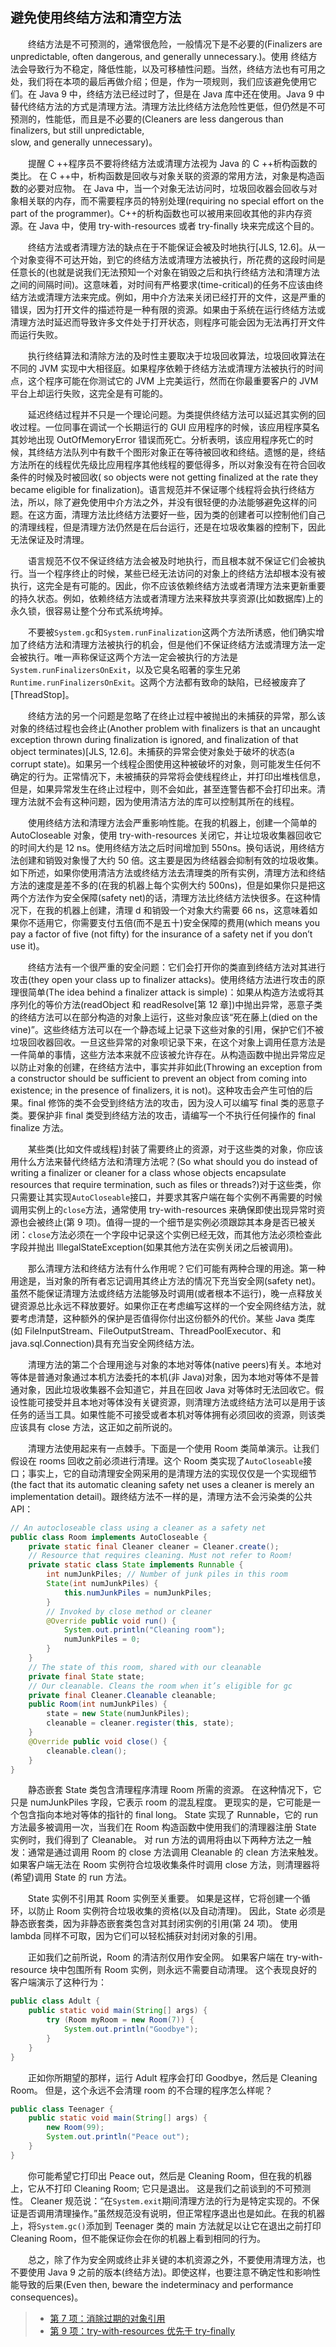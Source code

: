## 避免使用终结方法和清空方法

&emsp;&emsp;终结方法是不可预测的，通常很危险，一般情况下是不必要的(Finalizers are unpredictable, often dangerous, and generally unnecessary.)。使用 终结方法会导致行为不稳定，降低性能，以及可移植性问题。当然，终结方法也有可用之处，我们将在本项的最后再做介绍；但是，作为一项规则，我们应该避免使用它们。在 Java 9 中，终结方法已经过时了，但是在 Java 库中还在使用。Java 9 中替代终结方法的方式是清理方法。清理方法比终结方法危险性更低，但仍然是不可预测的，性能低，而且是不必要的(Cleaners are less dangerous than finalizers, but still unpredictable,  
 slow, and generally unnecessary)。

&emsp;&emsp;提醒 C ++程序员不要将终结方法或清理方法视为 Java 的 C ++析构函数的类比。 在 C ++中，析构函数是回收与对象关联的资源的常用方法，对象是构造函数的必要对应物。 在 Java 中，当一个对象无法访问时，垃圾回收器会回收与对象相关联的内存，而不需要程序员的特别处理(requiring no special effort on the part of the programmer)。C++的析构函数也可以被用来回收其他的非内存资源。在 Java 中，使用 try-with-resources 或者 try-finally 块来完成这个目的。

&emsp;&emsp;终结方法或者清理方法的缺点在于不能保证会被及时地执行\[JLS, 12.6\]。从一个对象变得不可达开始，到它的终结方法或清理方法被执行，所花费的这段时间是任意长的(也就是说我们无法预知一个对象在销毁之后和执行终结方法和清理方法之间的间隔时间)。这意味着，对时间有严格要求(time-critical)的任务不应该由终结方法或清理方法来完成。例如，用中介方法来关闭已经打开的文件，这是严重的错误，因为打开文件的描述符是一种有限的资源。如果由于系统在运行终结方法或清理方法时延迟而导致许多文件处于打开状态，则程序可能会因为无法再打开文件而运行失败。

&emsp;&emsp;执行终结算法和清除方法的及时性主要取决于垃圾回收算法，垃圾回收算法在不同的 JVM 实现中大相径庭。如果程序依赖于终结方法或清理方法被执行的时间点，这个程序可能在你测试它的 JVM 上完美运行，然而在你最重要客户的 JVM 平台上却运行失败，这完全是有可能的。

&emsp;&emsp;延迟终结过程并不只是一个理论问题。为类提供终结方法可以延迟其实例的回收过程。一位同事在调试一个长期运行的 GUI 应用程序的时候，该应用程序莫名其妙地出现 OutOfMemoryError 错误而死亡。分析表明，该应用程序死亡的时候，其终结方法队列中有数千个图形对象正在等待被回收和终结。遗憾的是，终结方法所在的线程优先级比应用程序其他线程的要低得多，所以对象没有在符合回收条件的时候及时被回收( so objects were not getting finalized at the rate they became eligible for finalization)。语言规范并不保证哪个线程将会执行终结方法，所以，除了避免使用中介方法之外，并没有很轻便的办法能够避免这样的问题。在这方面，清理方法比终结方法要好一些，因为类的创建者可以控制他们自己的清理线程，但是清理方法仍然是在后台运行，还是在垃圾收集器的控制下，因此无法保证及时清理。

&emsp;&emsp;语言规范不仅不保证终结方法会被及时地执行，而且根本就不保证它们会被执行。当一个程序终止的时候，某些已经无法访问的对象上的终结方法却根本没有被执行，这完全是有可能的。因此，你不应该依赖终结方法或者清理方法来更新重要的持久状态。例如，依赖终结方法或者清理方法来释放共享资源(比如数据库)上的永久锁，很容易让整个分布式系统垮掉。

&emsp;&emsp;不要被`System.gc`和`System.runFinalization`这两个方法所诱惑，他们确实增加了终结方法和清理方法被执行的机会，但是他们不保证终结方法或清理方法一定会被执行。唯一声称保证这两个方法一定会被执行的方法是`System.runFinalizersOnExit`，以及它臭名昭著的孪生兄弟`Runtime.runFinalizersOnExit`。这两个方法都有致命的缺陷，已经被废弃了\[ThreadStop\]。

&emsp;&emsp;终结方法的另一个问题是忽略了在终止过程中被抛出的未捕获的异常，那么该对象的终结过程也会终止(Another problem with finalizers is that an uncaught exception thrown during finalization is ignored, and finalization of that object terminates)\[JLS, 12.6\]。未捕获的异常会使对象处于破坏的状态(a corrupt state)。如果另一个线程企图使用这种被破坏的对象，则可能发生任何不确定的行为。正常情况下，未被捕获的异常将会使线程终止，并打印出堆栈信息，但是，如果异常发生在终止过程中，则不会如此，甚至连警告都不会打印出来。清理方法就不会有这种问题，因为使用清洁方法的库可以控制其所在的线程。

&emsp;&emsp;使用终结方法和清理方法会严重影响性能。在我的机器上，创建一个简单的 AutoCloseable 对象，使用 try-with-resources 关闭它，并让垃圾收集器回收它的时间大约是 12 ns。使用终结方法之后时间增加到 550ns。换句话说，用终结方法创建和销毁对象慢了大约 50 倍。这主要是因为终结器会抑制有效的垃圾收集。如下所述，如果你使用清洁方法或终结方法去清理类的所有实例，清理方法和终结方法的速度是差不多的(在我的机器上每个实例大约 500ns)，但是如果你只是把这两个方法作为安全保障(safety net)的话，清理方法比终结方法快很多。在这种情况下，在我的机器上创建，清理 d 和销毁一个对象大约需要 66 ns，这意味着如果你不适用它，你需要支付五倍(而不是五十)安全保障的费用(which means you pay a factor of five (not fifty) for the insurance of a safety net if you don’t use it)。

&emsp;&emsp;终结方法有一个很严重的安全问题：它们会打开你的类直到终结方法对其进行攻击(they open your class up to finalizer attacks)。使用终结方法进行攻击的原理很简单(The idea behind a finalizer attack is simple)：如果从构造方法或将其序列化的等价方法(readObject 和 readResolve[第 12 章])中抛出异常，恶意子类的终结方法可以在部分构造的对象上运行，这些对象应该“死在藤上(died on the vine)”。这些终结方法可以在一个静态域上记录下这些对象的引用，保护它们不被垃圾回收器回收。一旦这些异常的对象呗记录下来，在这个对象上调用任意方法是一件简单的事情，这些方法本来就不应该被允许存在。从构造函数中抛出异常应足以防止对象的创建，在终结方法中，事实并非如此(Throwing an exception from a constructor should be sufficient to prevent an object from coming into existence; in the presence of finalizers, it is not)。这种攻击会产生可怕的后果。final 修饰的类不会受到终结方法的攻击，因为没人可以编写 final 类的恶意子类。要保护非 final 类受到终结方法的攻击，请编写一个不执行任何操作的 final finalize 方法。

&emsp;&emsp;某些类(比如文件或线程)封装了需要终止的资源，对于这些类的对象，你应该用什么方法来替代终结方法和清理方法呢？(So what should you do instead of writing a finalizer or cleaner for a class whose objects encapsulate resources that require termination, such as files or threads?)对于这些类，你只需要让其实现`AutoCloseable`接口，并要求其客户端在每个实例不再需要的时候调用实例上的`close`方法，通常使用 try-with-resources 来确保即使出现异常时资源也会被终止(第 9 项)。值得一提的一个细节是实例必须跟踪其本身是否已被关闭：`close`方法必须在一个字段中记录这个实例已经无效，而其他方法必须检查此字段并抛出 IllegalStateException(如果其他方法在实例关闭之后被调用)。

&emsp;&emsp;那么清理方法和终结方法有什么作用呢？它们可能有两种合理的用途。第一种用途是，当对象的所有者忘记调用其终止方法的情况下充当安全网(safety net)。虽然不能保证清理方法或终结方法能够及时调用(或者根本不运行)，晚一点释放关键资源总比永远不释放要好。如果你正在考虑编写这样的一个安全网终结方法，就要考虑清楚，这种额外的保护是否值得你付出这份额外的代价。某些 Java 类库(如 FileInputStream、FileOutputStream、ThreadPoolExecutor、和 java.sql.Connection)具有充当安全网终结方法。

&emsp;&emsp;清理方法的第二个合理用途与对象的本地对等体(native peers)有关。本地对等体是普通对象通过本机方法委托的本机(非 Java)对象，因为本地对等体不是普通对象，因此垃圾收集器不会知道它，并且在回收 Java 对等体时无法回收它。假设性能可接受并且本地对等体没有关键资源，则清理方法或终结方法可以是用于该任务的适当工具。如果性能不可接受或者本机对等体拥有必须回收的资源，则该类应该具有 close 方法，这正如之前所说的。

&emsp;&emsp;清理方法使用起来有一点棘手。下面是一个使用 Room 类简单演示。让我们假设在 rooms 回收之前必须进行清理。这个 Room 类实现了`AutoCloseable`接口；事实上，它的自动清理安全网采用的是清理方法的实现仅仅是一个实现细节(the fact that its automatic cleaning safety net uses a cleaner is merely an implementation detail)。跟终结方法不一样的是，清理方法不会污染类的公共 API：

```java
// An autocloseable class using a cleaner as a safety net
public class Room implements AutoCloseable {
    private static final Cleaner cleaner = Cleaner.create();
    // Resource that requires cleaning. Must not refer to Room!
    private static class State implements Runnable {
        int numJunkPiles; // Number of junk piles in this room
        State(int numJunkPiles) {
            this.numJunkPiles = numJunkPiles;
        }
        // Invoked by close method or cleaner
        @Override public void run() {
            System.out.println("Cleaning room");
            numJunkPiles = 0;
        }
    }
    // The state of this room, shared with our cleanable
    private final State state;
    // Our cleanable. Cleans the room when it’s eligible for gc
    private final Cleaner.Cleanable cleanable;
    public Room(int numJunkPiles) {
        state = new State(numJunkPiles);
        cleanable = cleaner.register(this, state);
    }
    @Override public void close() {
        cleanable.clean();
    }
}
```

&emsp;&emsp;静态嵌套 State 类包含清理程序清理 Room 所需的资源。 在这种情况下，它只是 numJunkPiles 字段，它表示 room 的混乱程度。 更现实的是，它可能是一个包含指向本地对等体的指针的 final long。 State 实现了 Runnable，它的 run 方法最多被调用一次，当我们在 Room 构造函数中使用我们的清理器注册 State 实例时，我们得到了 Cleanable。 对 run 方法的调用将由以下两种方法之一触发：通常是通过调用 Room 的 close 方法调用 Cleanable 的 clean 方法来触发。 如果客户端无法在 Room 实例符合垃圾收集条件时调用 close 方法，则清理器将(希望)调用 State 的 run 方法。

&emsp;&emsp;State 实例不引用其 Room 实例至关重要。 如果是这样，它将创建一个循环，以防止 Room 实例符合垃圾收集的资格(以及自动清理)。 因此，State 必须是静态嵌套类，因为非静态嵌套类包含对其封闭实例的引用(第 24 项)。 使用 lambda 同样不可取，因为它们可以轻松捕获对封闭对象的引用。

&emsp;&emsp;正如我们之前所说，Room 的清洁剂仅用作安全网。 如果客户端在 try-with-resource 块中包围所有 Room 实例，则永远不需要自动清理。 这个表现良好的客户端演示了这种行为：

```java
public class Adult {
    public static void main(String[] args) {
        try (Room myRoom = new Room(7)) {
            System.out.println("Goodbye");
        }
    }
}
```

&emsp;&emsp;正如你所期望的那样，运行 Adult 程序会打印 Goodbye，然后是 Cleaning Room。 但是，这个永远不会清理 room 的不合理的程序怎么样呢？

```java
public class Teenager {
    public static void main(String[] args) {
        new Room(99);
        System.out.println("Peace out");
    }
}
```

&emsp;&emsp;你可能希望它打印出 Peace out，然后是 Cleaning Room，但在我的机器上，它从不打印 Cleaning Room; 它只是退出。 这是我们之前谈到的不可预测性。 Cleaner 规范说：“在`System.exit`期间清理方法的行为是特定实现的。不保证是否调用清理操作。”虽然规范没有说明，但正常程序退出也是如此。在我的机器上，将`System.gc()`添加到 Teenager 类的 main 方法就足以让它在退出之前打印 Cleaning Room，但不能保证你会在你的机器上看到相同的行为。

&emsp;&emsp;总之，除了作为安全网或终止非关键的本机资源之外，不要使用清理方法，也不要使用 Java 9 之前的版本(终结方法)。即使这样，也要注意不确定性和影响性能导致的后果(Even then, beware the indeterminacy and performance consequences)。

> - [第 7 项：消除过期的对象引用](https://gitee.com/lin-mt/effective-java-third-edition/blob/master/第02章：创建和销毁对象/第7项：清除过期对象的引用.md)
> - [第 9 项：try-with-resources 优先于 try-finally](https://gitee.com/lin-mt/effective-java-third-edition/blob/master/第02章：创建和销毁对象/第9项：try-with-resources优先于try-finally.md)

